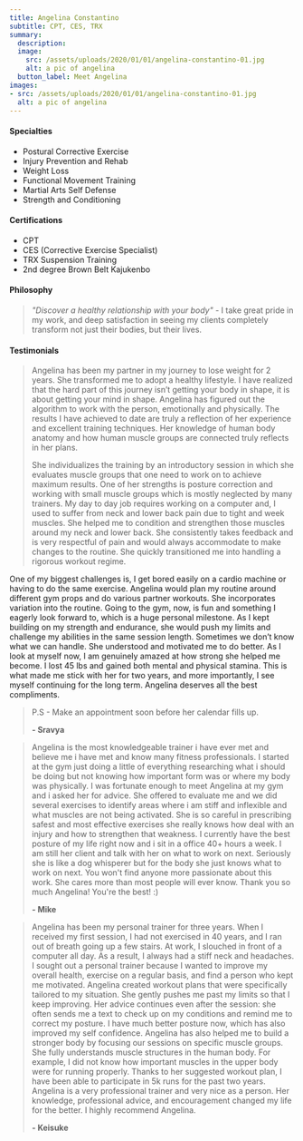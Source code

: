 ```yaml
---
title: Angelina Constantino 
subtitle: CPT, CES, TRX
summary:
  description:
  image:
    src: /assets/uploads/2020/01/01/angelina-constantino-01.jpg
    alt: a pic of angelina
  button_label: Meet Angelina
images:
- src: /assets/uploads/2020/01/01/angelina-constantino-01.jpg
  alt: a pic of angelina
---
```


#### Specialties

- Postural Corrective Exercise
- Injury Prevention and Rehab
- Weight Loss
- Functional Movement Training
- Martial Arts Self Defense
- Strength and Conditioning

#### Certifications

- CPT
- CES (Corrective Exercise Specialist)
- TRX Suspension Training
- 2nd degree Brown Belt Kajukenbo

#### Philosophy 

> *"Discover a healthy relationship with your body"* - I take great pride in my work, and deep satisfaction in seeing my clients completely transform not just their bodies, but their lives.

#### Testimonials

> Angelina has been my partner in my journey to lose weight for 2 years. She transformed me to adopt a healthy lifestyle. I have realized that the hard part of this journey isn’t getting your body in shape, it is about getting your mind in shape. Angelina has figured out the algorithm to work with the person, emotionally and physically. The results I have achieved to date are truly a reflection of her experience and excellent training techniques. Her knowledge of human body anatomy and how human muscle groups are connected truly reflects in her plans.
>
> She individualizes the training by an introductory session in which she evaluates muscle groups that one need to work on to achieve maximum results. One of her strengths is posture correction and working with small muscle groups which is mostly neglected by many trainers.  My day to day job requires working on a computer and, I used to suffer from neck and lower back pain due to tight and week muscles. She helped me to condition and strengthen those muscles around my neck and lower back. She consistently takes feedback and is very respectful of pain and would always accommodate to make changes to the routine. She quickly transitioned me into handling a rigorous workout regime.
>
One of my biggest challenges is, I get bored easily on a cardio machine or having to do the same exercise. Angelina would plan my routine around different gym props and do various partner workouts. She incorporates variation into the routine. Going to the gym, now, is fun and something I eagerly look forward to, which is a huge personal milestone. As I kept building on my strength and endurance, she would push my limits and challenge my abilities in the same session length. Sometimes we don’t know what we can handle. She understood and motivated me to do better.  As I look at myself now, I am genuinely amazed at how strong she helped me become. I lost 45 lbs and gained both mental and physical stamina. This is what made me stick with her for two years, and more importantly, I see myself continuing for the long term. Angelina deserves all the best compliments.
>
> P.S - Make an appointment soon before her calendar fills up.
>
> **- Sravya**

> Angelina is the most knowledgeable trainer i have ever met and believe me i have met and know many fitness professionals. I started at the gym just doing a little of everything researching  what i should be doing but not knowing how important form was or where my body was physically. I was fortunate enough to meet Angelina at my gym and i asked her for advice. She offered to evaluate me and we did several exercises to identify areas where i am stiff and inflexible and what muscles are not being activated. She is so careful in prescribing safest and most effective exercises she really knows how deal with an injury and how to strengthen that weakness. I currently have the best posture of my life right now and i sit in a office 40+ hours a week. I am still her client and talk with her on what to work on next. Seriously she is like a dog whisperer but for the body she just knows what to work on next. You won't find anyone more passionate about this work. She cares more than most people will ever know. Thank you so much Angelina! You're the best! :)
>
> **- Mike**

> Angelina has been my personal trainer for three years. When I received my first session, I had not exercised in 40 years, and I ran out of breath going up a few stairs. At work, I slouched in front of a computer all day. As a result, I always had a stiff neck and headaches. I sought out a personal trainer because I wanted to improve my overall health, exercise on a regular basis, and find a person who kept me motivated. Angelina created workout plans that were specifically tailored to my situation. She gently pushes me past my limits so that I keep improving. Her advice continues even after the session: she often sends me a text to check up on my conditions and remind me to correct my posture. I have much better posture now, which has also improved my self confidence. Angelina has also helped me to build a stronger body by focusing our sessions on specific muscle groups. She fully understands muscle structures in the human body. For example, I did not know how important muscles in the upper body were for running properly. Thanks to her suggested workout plan, I have been able to participate in 5k runs for the past two years. Angelina is a very professional trainer and very nice as a person. Her knowledge, professional advice, and encouragement changed my life for the better. I highly recommend Angelina.
>
> **- Keisuke**
